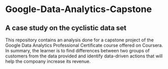 # Google-Data-Analytics-Capstone
## A case study on the cyclistic data set
This repository contains an analysis done for a capstone project of the Google Data Analytics Professional Certificate course offered on Coursera.
In summary, the learner is to find differences between two groups of customers from the data provided and identify data-driven actions that will help the compoany increase 
its revenue.



